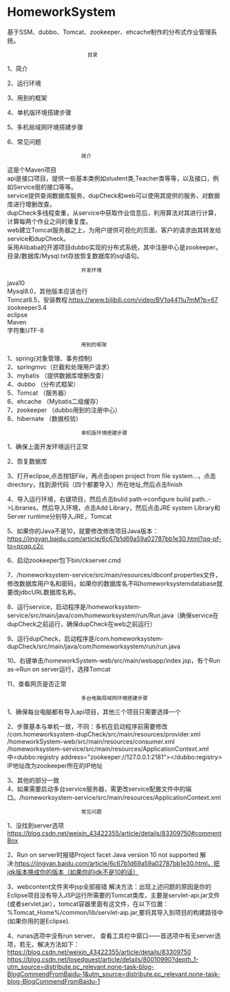 # HomeworkSystem
基于SSM、dubbo、Tomcat、zookeeper、ehcache制作的分布式作业管理系统。





							  目录

1、简介

2、运行环境

3、用到的框架

4、单机版环境搭建步骤

5、多机局域网环境搭建步骤

6、常见问题







							简介


这是个Maven项目</br>
api是接口项目，提供一些基本类例如student类,Teacher类等等，以及接口，例如Service层的接口等等。</br>
service提供查询数据库服务，dupCheck和web可以使用其提供的服务，对数据库进行增删改查。</br>
dupCheck多线程查重，从service中获取作业信息后，利用算法对其进行计算，计算每两个作业之间的重复度。</br>
web建立Tomcat服务器之上，为用户提供可视化的页面，客户的请求由其转发给service和dupCheck。</br>
采用Alibaba的开源项目dubbo实现的分布式系统，其中注册中心是zookeeper。</br>
目录/数据库/Mysql.txt存放恢复数据库的sql语句。</br>

							开发环境

java10  </br>
Mysql8.0，其他版本应该也行  </br>
Tomcat8.5，安装教程:https://www.bilibili.com/video/BV1q4411u7mM?p=67  </br>
zookeeper3.4  </br>
eclipse  </br>
Maven  </br>
字符集UTF-8  </br>








							用到的框架


1、spring(对象管理、事务控制) </br>
2、springmvc（拦截和处理用户请求） </br>
3、mybatis （提供数据库增删改查） </br>
4、dubbo （分布式框架） </br>
5、Tomcat （服务器） </br>
6、ehcache （Mybatis二级缓存） </br>
7、zookeeper （dubbo用到的注册中心） </br>
8、hibernate （数据校验） </br>







							单机版环境搭建步骤


1、确保上面开发环境运行正常 </br>

2、恢复数据库 </br>

3、打开eclipse,点击按钮File，再点击open project from file system...，点击directory，找到源代码（四个都要导入）所在地址,然后点击finish </br>

4、导入运行环境，右键项目，然后点击bulid path->configure build path..->Libraries，然后导入环境，点击Add Library，然后点击JRE system Library和Server runtime分别导入JRE，Tomcat </br>

5、如果你的Java不是10，就要修改修改项目Java版本：https://jingyan.baidu.com/article/6c67b1d69a59a02787bb1e30.html?qq-pf-to=pcqq.c2c </br>

6、启动zookeeper包下bin/ckserver.cmd </br>

7、/homeworksystem-service/src/main/resources/dbconf.properties文件，修改数据库用户名和密码，如果你的数据库名不叫homeworksystemdatabase就要改jdbcURL数据库名称。 </br>

8、运行service，启动程序是/homeworksystem-service/src/main/java/com/homeworksystem/run/Run.java（确保service在dupCheck之前运行，确保dupCheck在web之前运行） </br>

9、运行dupCheck，启动程序是/com.homeworksystem-dupCheck/src/main/java/com/homeworksystem/run/run.java </br>

10、右键单击/homeworkSystem-web/src/main/webapp/index.jsp，有个Run as->Run on server运行，选择Tomcat </br>

11、查看网页是否正常 </br>







							多台电脑局域网环境搭建步骤


1、确保每台电脑都有导入api项目，其他三个项目只需要选择一个 </br>

2、步骤基本与单机一致，不同：多机在启动程序前需要修改 </br>
	/com.homeworksystem-dupCheck/src/main/resources/provider.xml </br>
	/homeworkSystem-web/src/main/resources/consumer.xml </br>
	/homeworksystem-service/src/main/resources/ApplicationContext.xml </br>
	中<dubbo:registry address="zookeeper://127.0.0.1:2181"></dubbo:registry>  IP地址改为zookeeper所在的IP地址 </br>

3、其他的部分一致 </br>
4、如果需要启动多台service服务器，需更改service配置文件中的端口。/homeworksystem-service/src/main/resources/ApplicationContext.xml </br>








							常见问题


1、没找到server选项
https://blog.csdn.net/weixin_43422355/article/details/83309750#commentBox

2、Run on server时报错Project facet Java version 10 not supported
解决:https://jingyan.baidu.com/article/6c67b1d69a59a02787bb1e30.html，把jdk版本换成你的版本（如果你的jdk不是10的话）

3、webcontent文件夹中jsp全部报错
解决方法：出现上述问题的原因是你的Eclipse项目没有导入JSP运行所需要的Tomcat类库，主要是servlet-api.jar文件(或者servlet.jar），tomcat容器里面有这文件，在以下位置：%Tomcat_Home%/common/lib/servlet-aip.jar,要将其导入到项目的构建路径中(如果你用的是Eclipse).
	
4、runas选项中没有run server，
查看工具栏中窗口——首选项中有无server选项，若无，解决方法如下：
	https://blog.csdn.net/weixin_43422355/article/details/83309750
	https://blog.csdn.net/losedguest/article/details/80010990?depth_1-utm_source=distribute.pc_relevant.none-task-blog-BlogCommendFromBaidu-1&utm_source=distribute.pc_relevant.none-task-blog-BlogCommendFromBaidu-1

